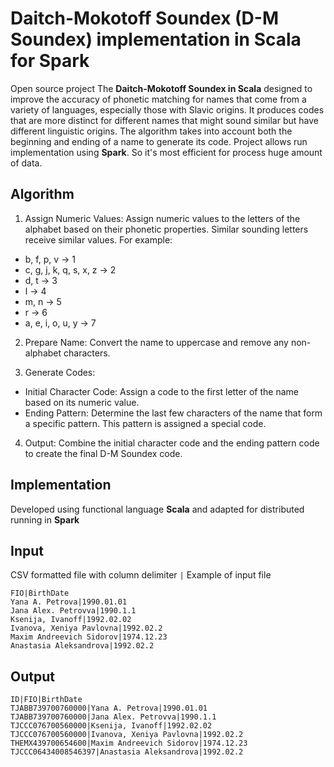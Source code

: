 # Daitch-Mokotoff Soundex (D-M Soundex) implementation in Scala for Spark

Open source project The **Daitch-Mokotoff Soundex in Scala**  designed to improve the accuracy of phonetic matching for names that come from a variety of languages, especially those with Slavic origins. It produces codes that are more distinct for different names that might sound similar but have different linguistic origins. The algorithm takes into account both the beginning and ending of a name to generate its code.
Project allows run implementation using **Spark**. So it's most efficient for process huge amount of data.

## Algorithm

1. Assign Numeric Values: Assign numeric values to the letters of the alphabet based on their phonetic properties. Similar sounding letters receive similar values. For example:

 - b, f, p, v → 1
 - c, g, j, k, q, s, x, z → 2
 - d, t → 3
 - l → 4
 - m, n → 5
 - r → 6
 - a, e, i, o, u, y → 7

2. Prepare Name: Convert the name to uppercase and remove any non-alphabet characters.

3. Generate Codes:
 - Initial Character Code: Assign a code to the first letter of the name based on its numeric value.
 - Ending Pattern: Determine the last few characters of the name that form a specific pattern. This pattern is assigned a special code.

4. Output: Combine the initial character code and the ending pattern code to create the final D-M Soundex code.

## Implementation 
Developed using functional language **Scala** and adapted for distributed running in **Spark**
## Input 
CSV formatted file with column delimiter `|`
Example of input file 
```
FIO|BirthDate
Yana A. Petrova|1990.01.01
Jana Alex. Petrovva|1990.1.1
Ksenija, Ivanoff|1992.02.02
Ivanova, Xeniya Pavlovna|1992.02.2
Maxim Andreevich Sidorov|1974.12.23
Anastasia Aleksandrova|1992.02.2
```

## Output
```
ID|FIO|BirthDate
TJABB739700760000|Yana A. Petrova|1990.01.01
TJABB739700760000|Jana Alex. Petrovva|1990.1.1
TJCCC076700560000|Ksenija, Ivanoff|1992.02.02
TJCCC076700560000|Ivanova, Xeniya Pavlovna|1992.02.2
THEMX439700654600|Maxim Andreevich Sidorov|1974.12.23
TJCCC06434008546397|Anastasia Aleksandrova|1992.02.2
```